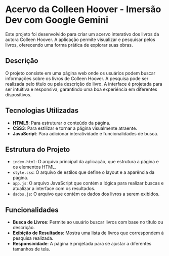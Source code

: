# Acervo da Colleen Hoover - Imersão Dev com Google Gemini

Este projeto foi desenvolvido para criar um acervo interativo dos livros da autora Colleen Hoover. A aplicação permite visualizar e pesquisar pelos livros, oferecendo uma forma prática de explorar suas obras.

## Descrição

O projeto consiste em uma página web onde os usuários podem buscar informações sobre os livros de Colleen Hoover. A pesquisa pode ser realizada pelo título ou pela descrição do livro. A interface é projetada para ser intuitiva e responsiva, garantindo uma boa experiência em diferentes dispositivos.

## Tecnologias Utilizadas

- **HTML5**: Para estruturar o conteúdo da página.
- **CSS3**: Para estilizar e tornar a página visualmente atraente.
- **JavaScript**: Para adicionar interatividade e funcionalidades de busca.

## Estrutura do Projeto

- `index.html`: O arquivo principal da aplicação, que estrutura a página e os elementos HTML.
- `style.css`: O arquivo de estilos que define o layout e a aparência da página.
- `app.js`: O arquivo JavaScript que contém a lógica para realizar buscas e atualizar a interface com os resultados.
- `dados.js`: O arquivo que contém os dados dos livros a serem exibidos.

## Funcionalidades

- **Busca de Livros**: Permite ao usuário buscar livros com base no título ou descrição.
- **Exibição de Resultados**: Mostra uma lista de livros que correspondem à pesquisa realizada.
- **Responsividade**: A página é projetada para se ajustar a diferentes tamanhos de tela.
